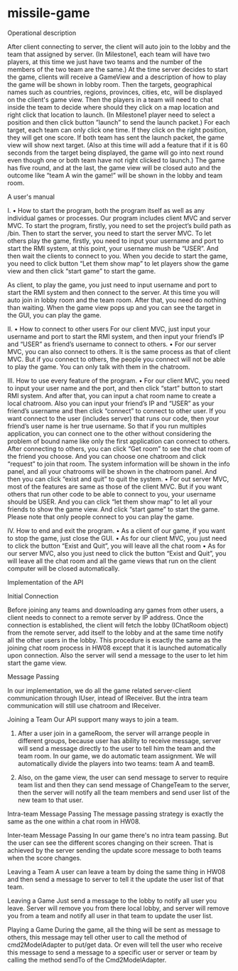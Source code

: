 # missile-game
Operational description

After client connecting to server, the client will auto join to the lobby and the team that assigned by server.
(In Milestone1, each team will have two players, at this time we just have two teams and the number of the members 
of the two team are the same.) At the time server decides to start the game, clients will receive a GameView and 
a description of how to play the game will be shown in lobby room. Then the targets, geographical names such as 
countries, regions, provinces, cities, etc, will be displayed on the client's game view. Then the players in a team 
will need to chat inside the team to decide where should they click on a map location and right click that location 
to launch. (In Milestone1 player need to select a position and then click button ”launch” to send the launch packet.) 
For each target, each team can only click one time. If they click on the right position, they will get one score. 
If both team has sent the launch packet, the game view will show next target. (Also at this time will add a feature 
that if it is 60 seconds from the target being displayed, the game will go into next round even though one or both 
team have not right clicked to launch.) The game has five round, and at the last, the game view will be closed auto 
and the outcome like “team A win the game!” will be shown in the lobby and team room.
 
 
A user's manual

I. • How to start the program, both the program itself as well as any individual games or processes.
Our program includes client MVC and server MVC. To start the program, firstly, you need to set the project’s 
build path as /bin. Then to start the server, you need to start the server MVC.
To let others play the game, firstly, you need to input your username and port to start the RMI system, at this point,
 your username mush be “USER”. And then wait the clients to connect to you. When you decide to start the game, 
 you need to click button “Let them show map” to let players show the game view and then click “start game” to start the game.

As client, to play the game, you just need to input username and port to start the RMI system and then connect to the server. 
At this time you will auto join in lobby room and the team room. After that, you need do nothing than waiting. When the game 
view pops up and you can see the target in the GUI, you can play the game.

II. • How to connect to other users
For our client MVC, just input your username and port to start the RMI system, and then input your friend’s IP 
and “USER” as friend’s username to connect to others.
• For our server MVC, you can also connect to others. It is the same process as that of client MVC. But if you 
connect to others, the people you connect will not be able to play the game. You can only talk with them in the chatroom.

III. How to use every feature of the program.
• For our client MVC, you need to input your user name and the port, and then click “start” button to start RMI system. 
And after that, you can input a chat room name to create a local chatroom. Also you can input your friend’s IP and “USER”
 as your friend’s username and then click “connect” to connect to other user. If you want connect to the user 
 (includes server) that runs our code, then your friend’s user name is her true username. So that if you run multiples 
 application, you can connect one to the other without considering the problem of bound name like only the first application
 can connect to others. After connecting to others, you can click “Get room” to see the chat room of the friend you choose. 
 And you can choose one chatroom and click “request” to join that room. The system information will be shown in the info 
 panel, and all your chatrooms will be shown in the chatroom panel. And then you can click “exist and quit” to quit the system.
• For out server MVC, most of the features are same as those of the client MVC. But if you want others that run other 
code to be able to connect to you, your username should be USER. And you can click “let them show map” to let all your
 friends to show the game view. And click “start game” to start the game. Please note that only people connect to you 
 can play the game.
 
IV. How to end and exit the program.
• As a client of our game, if you want to stop the game, just close the GUI.
• As for our client MVC, you just need to click the button “Exist and Quit”, you will leave all
the chat room
• As for our server MVC, also you just need to click the button “Exist and Quit”, you will leave
all the chat room and all the game views that run on the client computer will be closed automatically.


Implementation of the API 

Initial Connection

Before joining any teams and downloading any games from other users, a client needs to connect to a remote server
by IP address. Once the connection is established, the client will fetch the lobby (IChatRoom object) from the remote
 server, add itself to the lobby and at the same time notify all the other users in the lobby. This procedure is exactly the
 same as the joining chat room process in HW08 except that it is launched automatically upon connection. Also the server 
 will send a message to the user to let him start the game view.
 
 Message Passing
 
 In our implementation, we do all the game related server-client communication through IUser, intead of IReceiver. 
 But the intra team communication will still use chatroom and IReceiver.
 
Joining a Team
Our API support many ways to join a team.
1. After a user join in a gameRoom, the server will arrange people in different groups, because user has ability to 
receive message, server will send a message directly to the user to tell him the team and the team room. In our game, we do 
automatic team assignment. We will automatically divide the players into two teams: team A and teamB.

2. Also, on the game view, the user can send message to server to require team list and then they can send message
 of ChangeTeam to the server, then the server will notify all the team members and send user list of the new team to that user.

Intra-team Message Passing
The message passing strategy is exactly the same as the one within a chat room in HW08.

Inter-team Message Passing
In our game there's no intra team passing. But the user can see the different scores changing on their screen.
That is achieved by the server sending the update score message to both teams when the score changes.

Leaving a Team
A user can leave a team by doing the same thing in HW08 and then send a message to server to tell it the update the user 
list of that team.

Leaving a Game
Just send a message to the lobby to notify all user you leave. Server will remove you from there local lobby, and server 
will remove you from a team and notify all user in that team to update the user list.

Playing a Game
During the game, all the thing will be sent as message to others, this message may tell other user to call the method of 
cmd2ModelAdapter to put/get data. Or even will tell the user who receive this message to send a message to a specific user 
or server or team by calling the method sendTo of the Cmd2ModelAdapter.
